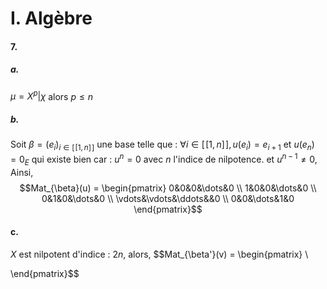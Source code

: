 # I. Algèbre
#### 7.
##### a.
$\mu=X^{p} | \chi$ alors $p\leq n$
##### b.
Soit $\beta = (e_{i})_{i \in [\![1, n]\!]}$ une base telle que : $\forall i \in [\![1, n]\!], u(e_{i})=e_{i+1}$ et $u(e_{n}) = 0_{E}$ qui existe bien car : $u^{n} = 0$ avec $n$ l'indice de nilpotence. et $u^{n-1} \neq 0$,
Ainsi, 
$$Mat_{\beta}(u) = \begin{pmatrix}
0&0&0&\dots&0 \\
1&0&0&\dots&0 \\
0&1&0&\dots&0 \\
\vdots&\vdots&\ddots&&0 \\
0&0&\dots&1&0
\end{pmatrix}$$

#### c.
$X$ est nilpotent d'indice : $2n$, alors, 
$$Mat_{\beta'}(v) = \begin{pmatrix}
 \\

\end{pmatrix}$$
